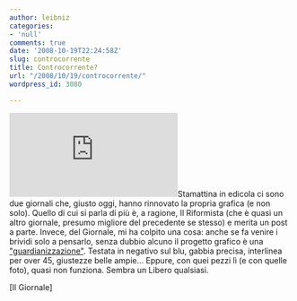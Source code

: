 ```yaml
---
author: leibniz
categories:
- 'null'
comments: true
date: '2008-10-19T22:24:58Z'
slug: controcorrente
title: Controcorrente?
url: "/2008/10/19/controcorrente/"
wordpress_id: 3080

---
```

[![](http://ssp.ilgiornale.it/p.php?a=RWB7bHJLeT1uemwucmhjfm8nITA%2FJzw0Myo9OTs%2BNzkqIi0iJj4jKD87)](http://ssp.ilgiornale.it/p.php?a=RWB7bHJLeT1uemwucmhjfm8nITA%2FJzw0Myo9OTs%2BNzkqIi0iJj4jKD87)Stamattina in edicola ci sono due giornali che, giusto oggi, hanno rinnovato la propria grafica (e non solo). Quello di cui si parla di più è, a ragione, Il Riformista (che è quasi un altro giornale, presumo migliore del precedente se stesso) e merita un post a parte. Invece, del Giornale, mi ha colpito una cosa: anche se fa venire i brividi solo a pensarlo, senza dubbio alcuno il progetto grafico è una ["guardianizzazione"](http://www.ilgiornale.it/fotogallery.pic1?gallery=776&foto=1). Testata in negativo sul blu, gabbia precisa, interlinea per over 45, giustezze belle ampie... Eppure, con quei pezzi lì (e con quelle foto), quasi non funziona. Sembra un Libero qualsiasi.

[Il Giornale]

